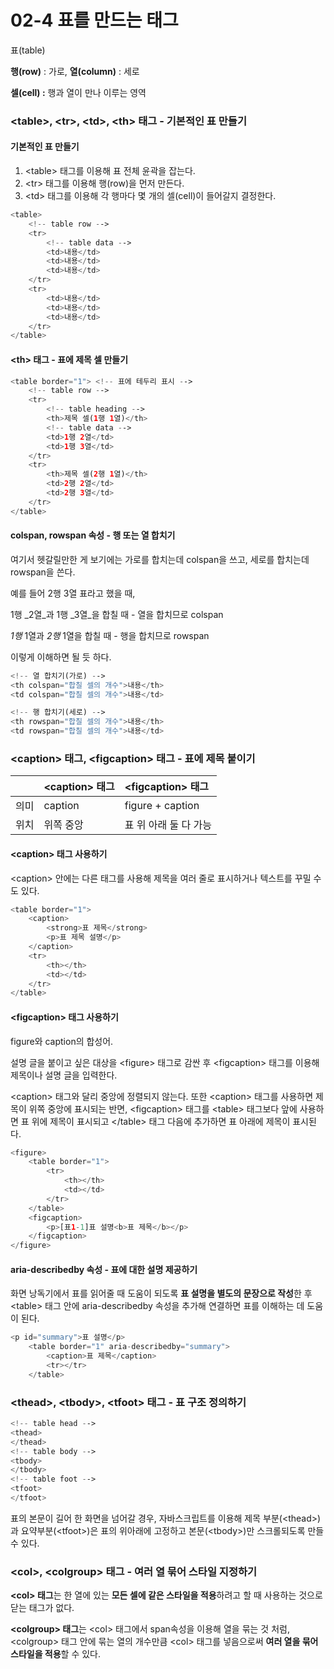 # 02-4 표를 만드는 태그

표\(table\)

**행\(row\)** : 가로, **열\(column\)** : 세로

**셀\(cell\) :** 행과 열이 만나 이루는 영역

### &lt;table&gt;, &lt;tr&gt;, &lt;td&gt;, &lt;th&gt; 태그 - 기본적인 표 만들기

#### 기본적인 표 만들기

1. &lt;table&gt; 태그를 이용해 표 전체 윤곽을 잡는다.
2. &lt;tr&gt; 태그를 이용해 행\(row\)을 먼저 만든다.
3. &lt;td&gt; 태그를 이용해 각 행마다 몇 개의 셀\(cell\)이 들어갈지 결정한다.

```php
<table>
    <!-- table row -->
    <tr>
        <!-- table data -->
        <td>내용</td>
        <td>내용</td>
        <td>내용</td>
    </tr>
    <tr>
        <td>내용</td>
        <td>내용</td>
        <td>내용</td>
    </tr>
</table>
```

#### &lt;th&gt; 태그 - 표에 제목 셀 만들기

```php
<table border="1"> <!-- 표에 테두리 표시 -->
    <!-- table row -->
    <tr>
        <!-- table heading -->
        <th>제목 셀(1행 1열)</th>
        <!-- table data -->
        <td>1행 2열</td>
        <td>1행 3열</td>
    </tr>
    <tr>
        <th>제목 셀(2행 1열)</th>
        <td>2행 2열</td>
        <td>2행 3열</td>
    </tr>
</table>
```

#### colspan, rowspan 속성 - 행 또는 열 합치기

여기서 헷갈릴만한 게 보기에는 가로를 합치는데 colspan을 쓰고, 세로를 합치는데 rowspan을 쓴다.

예를 들어 2행 3열 표라고 했을 때,

1행 _2열_과 1행 _3열_을 합칠 때 - 열을 합치므로 colspan

_1행_ 1열과 _2행_ 1열을 합칠 때 - 행을 합치므로 rowspan

이렇게 이해하면 될 듯 하다.

```php
<!-- 열 합치기(가로) -->
<th colspan="합칠 셀의 개수">내용</th>
<td colspan="합칠 셀의 개수">내용</td>

<!-- 행 합치기(세로) -->
<th rowspan="합칠 셀의 개수">내용</th>
<td rowspan="합칠 셀의 개수">내용</td>
```

### &lt;caption&gt; 태그, &lt;figcaption&gt; 태그 - 표에 제목 붙이기

|  | &lt;caption&gt; 태그 | &lt;figcaption&gt; 태그 |
| :--- | :--- | :--- |
| 의미 | caption | figure + caption |
| 위치 | 위쪽 중앙 | 표 위 아래 둘 다 가능 |

#### &lt;caption&gt; 태그 사용하기

&lt;caption&gt; 안에는 다른 태그를 사용해 제목을 여러 줄로 표시하거나 텍스트를 꾸밀 수도 있다.

```php
<table border="1">
    <caption>
        <strong>표 제목</strong>
        <p>표 제목 설명</p>
    </caption>
    <tr>
        <th></th>
        <td></td>
    </tr>
</table>
```

#### &lt;figcaption&gt; 태그 사용하기

figure와 caption의 합성어.

설명 글을 붙이고 싶은 대상을 &lt;figure&gt; 태그로 감싼 후 &lt;figcaption&gt; 태그를 이용해 제목이나 설명 글을 입력한다.

&lt;caption&gt; 태그와 달리 중앙에 정렬되지 않는다. 또한 &lt;caption&gt; 태그를 사용하면 제목이 위쪽 중앙에 표시되는 반면, &lt;figcaption&gt; 태그를 &lt;table&gt; 태그보다 앞에 사용하면 표 위에 제목이 표시되고 &lt;/table&gt; 태그 다음에 추가하면 표 아래에 제목이 표시된다.

```php
<figure>
    <table border="1">
        <tr>
            <th></th>
            <td></td>
        </tr>
    </table>
    <figcaption>
        <p>[표1-1]표 설명<b>표 제목</b></p>
    </figcaption>
</figure>
```

#### aria-describedby 속성 - 표에 대한 설명 제공하기

화면 낭독기에서 표를 읽어줄 때 도움이 되도록 **표 설명을 별도의 문장으로 작성**한 후 &lt;table&gt; 태그 안에 aria-describedby 속성을 추가해 연결하면 표를 이해하는 데 도움이 된다.

```php
<p id="summary">표 설명</p>
    <table border="1" aria-describedby="summary">
        <caption>표 제목</caption>
        <tr></tr>
    </table>
```

### &lt;thead&gt;, &lt;tbody&gt;, &lt;tfoot&gt; 태그 - 표 구조 정의하기

```php
<!-- table head -->
<thead>
</thead>
<!-- table body -->
<tbody>
</tbody>
<!-- table foot -->
<tfoot>
</tfoot>
```

표의 본문이 길어 한 화면을 넘어갈 경우, 자바스크립트를 이용해 제목 부분\(&lt;thead&gt;\)과 요약부분\(&lt;tfoot&gt;\)은 표의 위아래에 고정하고 본문\(&lt;tbody&gt;\)만 스크롤되도록 만들 수 있다.

### &lt;col&gt;, &lt;colgroup&gt; 태그 - 여러 열 묶어 스타일 지정하기

**&lt;col&gt; 태그**는 한 열에 있는 **모든 셀에 같은 스타일을 적용**하려고 할 때 사용하는 것으로 닫는 태그가 없다.

**&lt;colgroup&gt; 태그**는 &lt;col&gt; 태그에서 span속성을 이용해 열을 묶는 것 처럼, &lt;colgroup&gt; 태그 안에 묶는 열의 개수만큼 &lt;col&gt; 태그를 넣음으로써 **여러 열을 묶어 스타일을 적용**할 수 있다.

